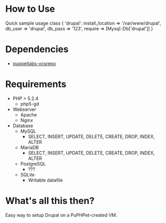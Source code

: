 How to Use
=========

Quick sample usage
    class { 'drupal':
      install_location => '/var/www/drupal',
      db_user          => 'drupal',
      db_pass          => '123',
      require => [Mysql::Db['drupal']]
    }

Dependencies
=========
* [puppetlabs-vcsrepo](https://forge.puppetlabs.com/puppetlabs/vcsrepo)

Requirements
=========

* PHP > 5.2.4
    * php5-gd
* Webserver
    * Apache
    * Nginx
* Database
    * MySQL
        * SELECT, INSERT, UPDATE, DELETE, CREATE, DROP, INDEX, ALTER
    * MariaDB
        * SELECT, INSERT, UPDATE, DELETE, CREATE, DROP, INDEX, ALTER
    * PostgreSQL
        * ???
    * SQLite
        * Writable datafile

What's all this then?
===========

Easy way to setup Drupal on a PuPHPet-created VM.
